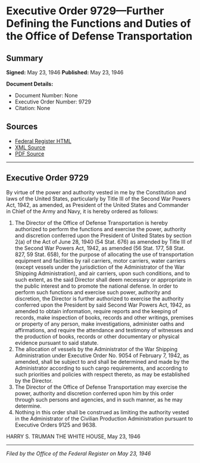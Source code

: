 # Executive Order 9729—Further Defining the Functions and Duties of the Office of Defense Transportation

## Summary

**Signed:** May 23, 1946
**Published:** May 23, 1946

**Document Details:**
- Document Number: None
- Executive Order Number: 9729
- Citation: None

## Sources
- [Federal Register HTML](https://www.presidency.ucsb.edu/documents/executive-order-9729-further-defining-the-functions-and-duties-the-office-defense)
- [XML Source](None)
- [PDF Source](None)

---

## Executive Order 9729

By virtue of the power and authority vested in me by the Constitution and laws of the United States, particularly by Title III of the Second War Powers Act, 1942, as amended, as President of the United States and Commander in Chief of the Army and Navy, it is hereby ordered as follows:
1. The Director of the Office of Defense Transportation is hereby authorized to perform the functions and exercise the power, authority and discretion conferred upon the President of United States by section 2(a) of the Act of June 28, 1940 (54 Stat. 676) as amended by Title III of the Second War Powers Act, 1942, as amended (56 Stat. 177, 58 Stat. 827, 59 Stat. 658), for the purpose of allocating the use of transportation equipment and facilities by rail carriers, motor carriers, water carriers (except vessels under the jurisdiction of the Administrator of the War Shipping Administration), and air carriers, upon such conditions, and to such extent, as the said Director shall deem necessary or appropriate in the public interest and to promote the national defense. In order to perform such functions and exercise such power, authority and discretion, the Director is further authorized to exercise the authority conferred upon the President by said Second War Powers Act, 1942, as amended to obtain information, require reports and the keeping of records, make inspection of books, records and other writings, premises or property of any person, make investigations, administer oaths and affirmations, and require the attendance and testimony of witnesses and the production of books, records or other documentary or physical evidence pursuant to said statute.
2. The allocation of vessels by the Administrator of the War Shipping Administration under Executive Order No. 9054 of February 7, 1942, as amended, shall be subject to and shall be determined and made by the Administrator according to such cargo requirements, and according to such priorities and policies with respect thereto, as may be established by the Director.
3. The Director of the Office of Defense Transportation may exercise the power, authority and discretion conferred upon him by this order through such persons and agencies, and in such manner, as he may determine.
4. Nothing in this order shall be construed as limiting the authority vested in the Administrator of the Civilian Production Administration pursuant to Executive Orders 9125 and 9638.

HARRY S. TRUMAN
THE WHITE HOUSE,
May 23, 1946

---

*Filed by the Office of the Federal Register on May 23, 1946*
